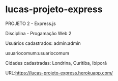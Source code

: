 # lucas-projeto-express
PROJETO 2 - Express.js

Disciplina - Progamação Web 2 

Usuários cadastrados:
admin:admin

usuariocomum:usuariocomum

Cidades cadastradas:
Londrina, Curitiba, Ibiporã

URL:https://lucas-projeto-express.herokuapp.com/
